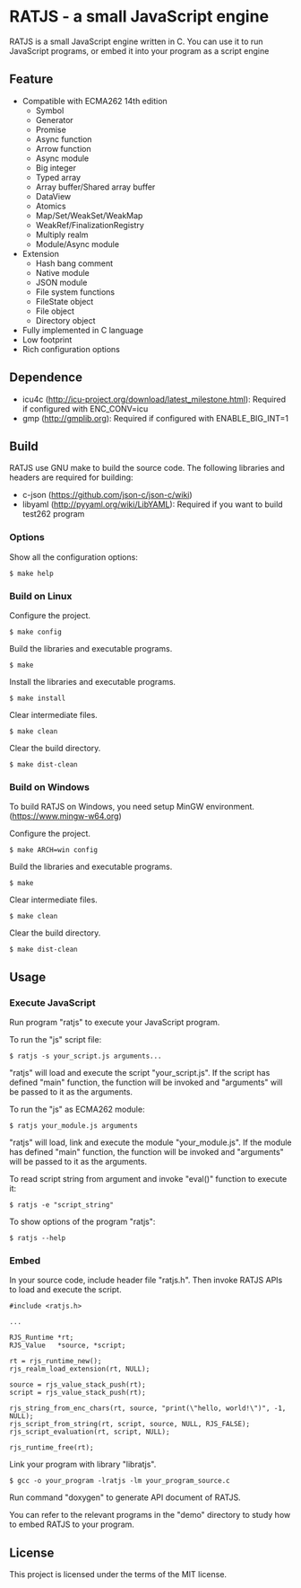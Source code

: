 # RATJS - a small JavaScript engine

RATJS is a small JavaScript engine written in C. You can use it to run JavaScript programs, or embed it into your program as a script engine

## Feature

* Compatible with ECMA262 14th edition
	+ Symbol
	+ Generator
	+ Promise
	+ Async function
	+ Arrow function
	+ Async module
	+ Big integer
	+ Typed array
	+ Array buffer/Shared array buffer
	+ DataView
	+ Atomics
	+ Map/Set/WeakSet/WeakMap
	+ WeakRef/FinalizationRegistry
	+ Multiply realm
	+ Module/Async module
* Extension
	+ Hash bang comment
	+ Native module
	+ JSON module
	+ File system functions
	+ FileState object
	+ File object
	+ Directory object
* Fully implemented in C language
* Low footprint
* Rich configuration options

## Dependence

* icu4c (http://icu-project.org/download/latest_milestone.html): Required if configured with ENC_CONV=icu
* gmp (http://gmplib.org): Required if configured with ENABLE_BIG_INT=1

## Build

RATJS use GNU make to build the source code.
The following libraries and headers are required for building:

* c-json (https://github.com/json-c/json-c/wiki)
* libyaml (http://pyyaml.org/wiki/LibYAML): Required if you want to build test262 program

### Options

Show all the configuration options:
```
$ make help
```

### Build on Linux

Configure the project.
```
$ make config
```

Build the libraries and executable programs.
```
$ make
```

Install the libraries and executable programs.
```
$ make install
```

Clear intermediate files.
```
$ make clean
```

Clear the build directory.
```
$ make dist-clean
```

### Build on Windows

To build RATJS on Windows, you need setup MinGW environment.
(https://www.mingw-w64.org)

Configure the project.
```
$ make ARCH=win config
```

Build the libraries and executable programs.
```
$ make
```

Clear intermediate files.
```
$ make clean
```

Clear the build directory.
```
$ make dist-clean
```

## Usage

### Execute JavaScript

Run program "ratjs" to execute your JavaScript program.

To run the "js" script file:
```
$ ratjs -s your_script.js arguments...
```
"ratjs" will load and execute the script "your_script.js". If the script has defined "main" function, the function will be invoked and "arguments" will be passed to it as the arguments.


To run the "js" as ECMA262 module:
```
$ ratjs your_module.js arguments
```
"ratjs" will load, link and execute the module "your_module.js". If the module has defined "main" function, the function will be invoked and "arguments" will be passed to it as the arguments.

To read script string from argument and invoke "eval()" function to execute it:
```
$ ratjs -e "script_string"
```

To show options of the program "ratjs":
```
$ ratjs --help
```


### Embed

In your source code, include header file "ratjs.h". Then invoke RATJS APIs to load and execute the script.

```
#include <ratjs.h>

...

RJS_Runtime *rt;
RJS_Value   *source, *script;

rt = rjs_runtime_new();
rjs_realm_load_extension(rt, NULL);

source = rjs_value_stack_push(rt);
script = rjs_value_stack_push(rt);

rjs_string_from_enc_chars(rt, source, "print(\"hello, world!\")", -1, NULL);
rjs_script_from_string(rt, script, source, NULL, RJS_FALSE);
rjs_script_evaluation(rt, script, NULL);

rjs_runtime_free(rt);
```

Link your program with library "libratjs".
```
$ gcc -o your_program -lratjs -lm your_program_source.c
```
Run command "doxygen" to generate API document of RATJS.

You can refer to the relevant programs in the "demo" directory to study how to embed RATJS to your program.


## License

This project is licensed under the terms of the MIT license.

## 